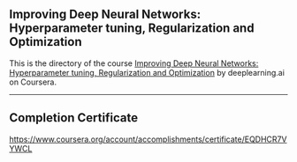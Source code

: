 ## Improving Deep Neural Networks: Hyperparameter tuning, Regularization and Optimization

This is the directory of the course [Improving Deep Neural Networks: Hyperparameter tuning, Regularization and Optimization](https://www.coursera.org/learn/deep-neural-network/) by deeplearning.ai on Coursera.

---

## Completion Certificate
https://www.coursera.org/account/accomplishments/certificate/EQDHCR7VYWCL
